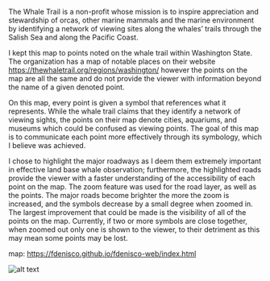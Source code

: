 The Whale Trail is a non-profit whose mission is to inspire appreciation and stewardship of orcas, other marine mammals and the marine environment by identifying a network of viewing sites along the whales’ trails through the Salish Sea and along the Pacific Coast.

I kept this map to points noted on the whale trail within Washington State. The organization has a map of notable places on their website https://thewhaletrail.org/regions/washington/ however the points on the map are all the same and do not provide the viewer with information beyond the name of a given denoted point.


On this map, every point is given a symbol that references what it represents. While the whale trail claims that they identify a network of viewing sights, the points on their map denote cities, aquariums, and museums which could be confused as viewing points. The goal of this map is to communicate each point more effectively through its symbology, which I believe was achieved. 
	
I chose to highlight the major roadways as I deem them extremely important in effective land base whale observation; furthermore, the highlighted roads provide the viewer with a faster understanding of the accessibility of each point on the map. The zoom feature was used for the road layer, as well as the points. The major roads become brighter the more the zoom is increased, and the symbols decrease by a small degree when zoomed in. The largest improvement that could be made is the visibility of all of the points on the map. Currently, if two or more symbols are close together, when zoomed out only one is shown to the viewer, to their detriment as this may mean some points may be lost.


map: https://fdenisco.github.io/fdenisco-web/index.html

![alt text](https://fdenisco.github.io/fdenisco-web/WhaleTrail.png "Logo Title Text 1")
